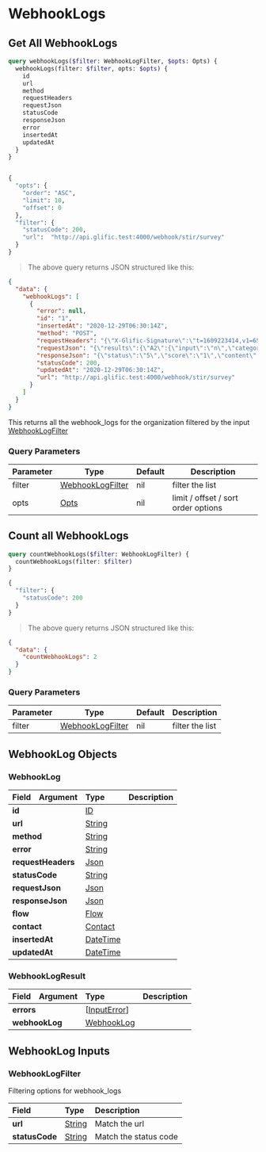 # WebhookLogs

## Get All WebhookLogs

```graphql
query webhookLogs($filter: WebhookLogFilter, $opts: Opts) {
  webhookLogs(filter: $filter, opts: $opts) {
    id
    url
    method
    requestHeaders
    requestJson
    statusCode
    responseJson
    error
    insertedAt
    updatedAt
  }
}


{
  "opts": {
    "order": "ASC",
    "limit": 10,
    "offset": 0
  },
  "filter": {
    "statusCode": 200,
    "url":  "http://api.glific.test:4000/webhook/stir/survey"
  }
}
```

> The above query returns JSON structured like this:

```json
{
  "data": {
    "webhookLogs": [
      {
        "error": null,
        "id": "1",
        "insertedAt": "2020-12-29T06:30:14Z",
        "method": "POST",
        "requestHeaders": "{\"X-Glific-Signature\":\"t=1609223414,v1=6509abe916884f9f2b4e98ec12ab648c811f31a4c1f9b92335c8e990363304ef\",\"Content-Type\":\"application/json\",\"Accept\":\"application/json\"}",
        "requestJson": "{\"results\":{\"A2\":{\"input\":\"n\",\"category\":\"N\"},\"A1\":{\"input\":\"y\",\"category\":\"Y\"}},\"custom_key\":\"custom_value\",\"contact\":{\"phone\":\"9876543210\",\"name\":\"Simulator\"}}",
        "responseJson": "{\"status\":\"5\",\"score\":\"1\",\"content\":\"Your score: 1 is not divisible by 2, 3, 5 or 7\",\"art_result\":2,\"art_content\":\"    *2*. Space for practicing a classroom strategy \\n  \"}",
        "statusCode": 200,
        "updatedAt": "2020-12-29T06:30:14Z",
        "url": "http://api.glific.test:4000/webhook/stir/survey"
      }
    ]
  }
}
```
This returns all the webhook_logs for the organization filtered by the input <a href="#webhooklogfilter">WebhookLogFilter</a>

### Query Parameters

Parameter | Type | Default | Description
--------- | ---- | ------- | -----------
filter | <a href="#webhooklogfilter">WebhookLogFilter</a> | nil | filter the list
opts | <a href="#opts">Opts</a> | nil | limit / offset / sort order options

## Count all WebhookLogs

```graphql
query countWebhookLogs($filter: WebhookLogFilter) {
  countWebhookLogs(filter: $filter)
}

{
  "filter": {
    "statusCode": 200
  }
}
```

> The above query returns JSON structured like this:

```json
{
  "data": {
    "countWebhookLogs": 2
  }
}
```

### Query Parameters

Parameter | Type | Default | Description
--------- | ---- | ------- | -----------
filter | <a href="#webhooklogfilter">WebhookLogFilter</a> | nil | filter the list

## WebhookLog Objects

### WebhookLog

<table>
<thead>
<tr>
<th align="left">Field</th>
<th align="right">Argument</th>
<th align="left">Type</th>
<th align="left">Description</th>
</tr>
</thead>
<tbody>
<tr>
<td colspan="2" valign="top"><strong>id</strong></td>
<td valign="top"><a href="#id">ID</a></td>
<td></td>
</tr>
<tr>
<td colspan="2" valign="top"><strong>url</strong></td>
<td valign="top"><a href="#string">String</a></td>
<td></td>
</tr>
<tr>
<td colspan="2" valign="top"><strong>method</strong></td>
<td valign="top"><a href="#string">String</a></td>
<td></td>
</tr>
<tr>
<td colspan="2" valign="top"><strong>error</strong></td>
<td valign="top"><a href="#string">String</a></td>
<td></td>
</tr>
<tr>
<td colspan="2" valign="top"><strong>requestHeaders</strong></td>
<td valign="top"><a href="#json">Json</a></td>
<td></td>
</tr>
<tr>
<td colspan="2" valign="top"><strong>statusCode</strong></td>
<td valign="top"><a href="#string">String</a></td>
<td></td>
</tr>
<tr>
<td colspan="2" valign="top"><strong>requestJson</strong></td>
<td valign="top"><a href="#json">Json</a></td>
<td></td>
</tr>
<tr>
<td colspan="2" valign="top"><strong>responseJson</strong></td>
<td valign="top"><a href="#json">Json</a></td>
<td></td>
</tr>
<tr>
<td colspan="2" valign="top"><strong>flow</strong></td>
<td valign="top"><a href="#flow">Flow</a></td>
<td></td>
</tr>
<tr>
<td colspan="2" valign="top"><strong>contact</strong></td>
<td valign="top"><a href="#contact">Contact</a></td>
<td></td>
</tr>
<tr>
<td colspan="2" valign="top"><strong>insertedAt</strong></td>
<td valign="top"><a href="#datetime">DateTime</a></td>
<td></td>
</tr>
<tr>
<td colspan="2" valign="top"><strong>updatedAt</strong></td>
<td valign="top"><a href="#datetime">DateTime</a></td>
<td></td>
</tr>
</tbody>
</table>

### WebhookLogResult ###

<table>
<thead>
<tr>
<th align="left">Field</th>
<th align="right">Argument</th>
<th align="left">Type</th>
<th align="left">Description</th>
</tr>
</thead>
<tbody>
<tr>
<td colspan="2" valign="top"><strong>errors</strong></td>
<td valign="top">[<a href="#inputerror">InputError</a>]</td>
<td></td>
</tr>
<tr>
<td colspan="2" valign="top"><strong>webhookLog</strong></td>
<td valign="top"><a href="#webhooklog">WebhookLog</a></td>
<td></td>
</tr>
</tbody>
</table>

## WebhookLog Inputs ##


### WebhookLogFilter ###

Filtering options for webhook_logs

<table>
<thead>
<tr>
<th colspan="2" align="left">Field</th>
<th align="left">Type</th>
<th align="left">Description</th>
</tr>
</thead>
<tbody>
<tr>
<td colspan="2" valign="top"><strong>url</strong></td>
<td valign="top"><a href="#string">String</a></td>
<td>Match the url</td>
</tr>
<tr>
<td colspan="2" valign="top"><strong>statusCode</strong></td>
<td valign="top"><a href="#string">String</a></td>
<td>Match the status code</td>
</tr>
</tbody>
</table>

